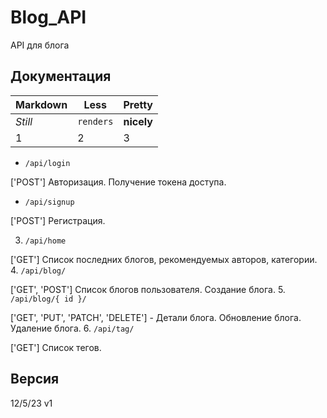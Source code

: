 # Blog_API

API для блога

## Документация

Markdown | Less | Pretty
--- | --- | ---
*Still* | `renders` | **nicely**
1 | 2 | 3

* `/api/login`

['POST'] Авторизация. Получение токена доступа.
* `/api/signup`

['POST'] Регистрация.

3. `/api/home`

['GET'] Список последних блогов, рекомендуемых авторов, категории.
4. `/api/blog/`

['GET', 'POST'] Список блогов пользователя. Создание блога.
5. `/api/blog/{ id }/`

['GET', 'PUT', 'PATCH', 'DELETE'] - Детали блога. Обновление блога. Удаление блога.
6. `/api/tag/`

['GET'] Список тегов.

## Версия
12/5/23 v1